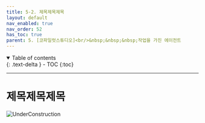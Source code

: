 ```yaml
---
title: 5-2. 제목제목제목
layout: default
nav_enabled: true
nav_order: 52
has_toc: true
parent: 5. [코파일럿스튜디오]<br/>&nbsp;&nbsp;&nbsp;작업을 가진 에이전트
---
```


<details open markdown="block">
  <summary>
    Table of contents
  </summary>
  {: .text-delta }
- TOC
{:toc}
</details>

---

# 제목제목제목

![UnderConstruction](/copilot/assets/UC.jpg)
